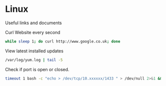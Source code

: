 # Linux

Useful links and documents

Curl Website every second

```sh
while sleep 1; do curl http://www.google.co.uk; done
```

View latest installed updates

```sh
/var/log/yum.log | tail -5
```

Check if port is open or closed. 

```sh
timeout 1 bash -c "echo > /dev/tcp/10.xxxxxx/1433 " > /dev/null 2>&1 && echo "Port 1433 is open" || echo "Port 1433 is closed"
```

